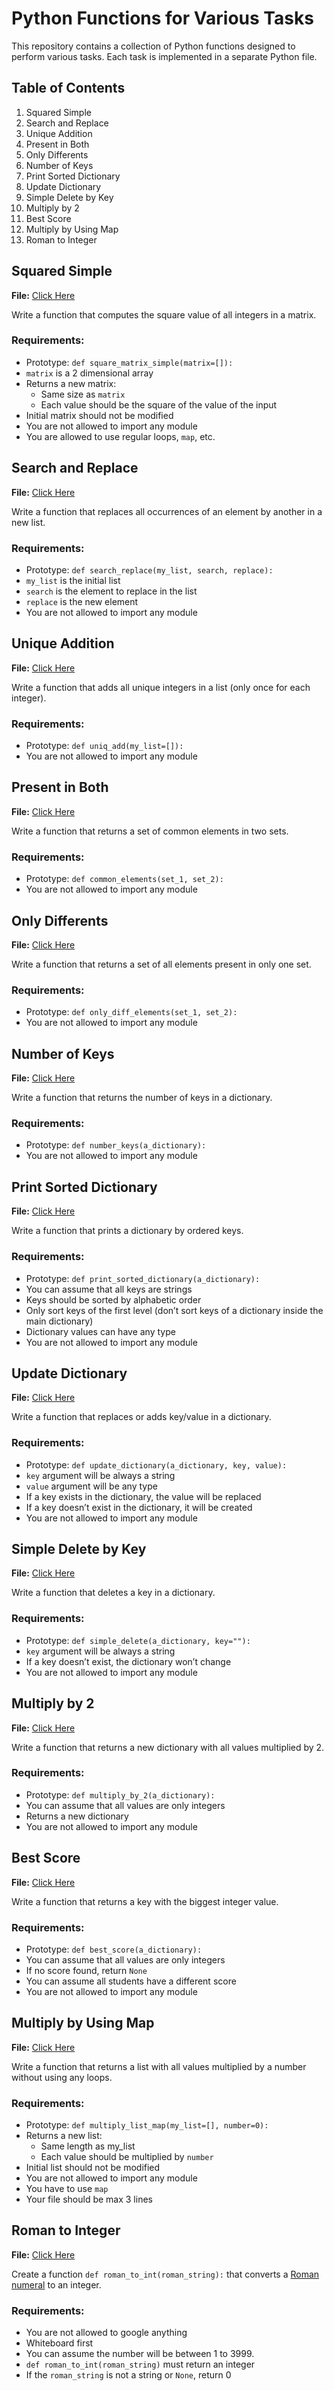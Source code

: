 # Python Functions for Various Tasks

This repository contains a collection of Python functions designed to perform various tasks. Each task is implemented in a separate Python file.

## Table of Contents

1. Squared Simple
2. Search and Replace
3. Unique Addition
4. Present in Both
5. Only Differents
6. Number of Keys
7. Print Sorted Dictionary
8. Update Dictionary
9. Simple Delete by Key
10. Multiply by 2
11. Best Score
12. Multiply by Using Map
13. Roman to Integer

## Squared Simple

**File:** [Click Here](0-square_matrix_simple.py)

Write a function that computes the square value of all integers in a matrix.

### Requirements:
- Prototype: `def square_matrix_simple(matrix=[]):`
- `matrix` is a 2 dimensional array
- Returns a new matrix:
    - Same size as `matrix`
    - Each value should be the square of the value of the input
- Initial matrix should not be modified
- You are not allowed to import any module
- You are allowed to use regular loops, `map`, etc.

## Search and Replace

**File:** [Click Here](1-search_replace.py)

Write a function that replaces all occurrences of an element by another in a new list.

### Requirements:
- Prototype: `def search_replace(my_list, search, replace):`
- `my_list` is the initial list
- `search` is the element to replace in the list
- `replace` is the new element
- You are not allowed to import any module

## Unique Addition

**File:** [Click Here](2-uniq_add.py)

Write a function that adds all unique integers in a list (only once for each integer).

### Requirements:
- Prototype: `def uniq_add(my_list=[]):`
- You are not allowed to import any module

## Present in Both

**File:** [Click Here](3-common_elements.py)

Write a function that returns a set of common elements in two sets.

### Requirements:
- Prototype: `def common_elements(set_1, set_2):`
- You are not allowed to import any module

## Only Differents

**File:** [Click Here](4-only_diff_elements.py)

Write a function that returns a set of all elements present in only one set.

### Requirements:
- Prototype: `def only_diff_elements(set_1, set_2):`
- You are not allowed to import any module

## Number of Keys

**File:** [Click Here](5-number_keys.py)

Write a function that returns the number of keys in a dictionary.

### Requirements:
- Prototype: `def number_keys(a_dictionary):`
- You are not allowed to import any module

## Print Sorted Dictionary

**File:** [Click Here](6-print_sorted_dictionary.py)

Write a function that prints a dictionary by ordered keys.

### Requirements:
- Prototype: `def print_sorted_dictionary(a_dictionary):`
- You can assume that all keys are strings
- Keys should be sorted by alphabetic order
- Only sort keys of the first level (don’t sort keys of a dictionary inside the main dictionary)
- Dictionary values can have any type
- You are not allowed to import any module

## Update Dictionary

**File:** [Click Here](7-update_dictionary.py)

Write a function that replaces or adds key/value in a dictionary.

### Requirements:
- Prototype: `def update_dictionary(a_dictionary, key, value):`
- `key` argument will be always a string
- `value` argument will be any type
- If a key exists in the dictionary, the value will be replaced
- If a key doesn’t exist in the dictionary, it will be created
- You are not allowed to import any module

## Simple Delete by Key

**File:** [Click Here](8-simple_delete.py)

Write a function that deletes a key in a dictionary.

### Requirements:
- Prototype: `def simple_delete(a_dictionary, key=""):`
- `key` argument will be always a string
- If a key doesn’t exist, the dictionary won’t change
- You are not allowed to import any module

## Multiply by 2

**File:** [Click Here](9-multiply_by_2.py)

Write a function that returns a new dictionary with all values multiplied by 2.

### Requirements:
- Prototype: `def multiply_by_2(a_dictionary):`
- You can assume that all values are only integers
- Returns a new dictionary
- You are not allowed to import any module

## Best Score

**File:** [Click Here](10-best_score.py)

Write a function that returns a key with the biggest integer value.

### Requirements:
- Prototype: `def best_score(a_dictionary):`
- You can assume that all values are only integers
- If no score found, return `None`
- You can assume all students have a different score
- You are not allowed to import any module

## Multiply by Using Map

**File:** [Click Here](11-multiply_list_map.py)

Write a function that returns a list with all values multiplied by a number without using any loops.

### Requirements:
- Prototype: `def multiply_list_map(my_list=[], number=0):`
- Returns a new list:
    - Same length as my_list
    - Each value should be multiplied by `number`
- Initial list should not be modified
- You are not allowed to import any module
- You have to use `map`
- Your file should be max 3 lines

## Roman to Integer

**File:** [Click Here](12-roman_to_int.py)

Create a function `def roman_to_int(roman_string):` that converts a [Roman numeral](https://en.wikipedia.org/wiki/Roman_numerals) to an integer.

### Requirements:
- You are not allowed to google anything
- Whiteboard first
- You can assume the number will be between 1 to 3999.
- `def roman_to_int(roman_string)` must return an integer
- If the `roman_string` is not a string or `None`, return 0